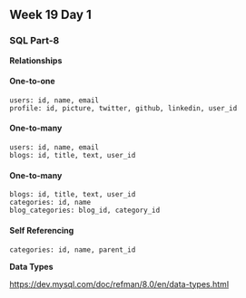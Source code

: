 ## Week 19 Day 1

### SQL Part-8

**Relationships**

#### One-to-one

```
users: id, name, email
profile: id, picture, twitter, github, linkedin, user_id
```


#### One-to-many

```
users: id, name, email
blogs: id, title, text, user_id
```


#### One-to-many

```
blogs: id, title, text, user_id
categories: id, name
blog_categories: blog_id, category_id
```

#### Self Referencing

```
categories: id, name, parent_id
```

**Data Types**

https://dev.mysql.com/doc/refman/8.0/en/data-types.html